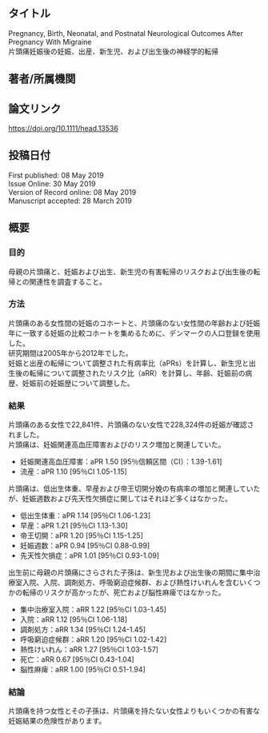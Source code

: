## タイトル
Pregnancy, Birth, Neonatal, and Postnatal Neurological Outcomes After Pregnancy With Migraine  
片頭痛妊娠後の妊娠、出産、新生児、および出生後の神経学的転帰

## 著者/所属機関

## 論文リンク
https://doi.org/10.1111/head.13536

## 投稿日付
First published: 08 May 2019  
Issue Online: 30 May 2019  
Version of Record online: 08 May 2019  
Manuscript accepted: 28 March 2019

## 概要
### 目的
母親の片頭痛と、妊娠および出生、新生児の有害転帰のリスクおよび出生後の転帰との関連性を調査すること。

### 方法
片頭痛のある女性間の妊娠のコホートと、片頭痛のない女性間の年齢および妊娠年に一致する妊娠の比較コホートを集めるために、デンマークの人口登録を使用した。  
研究期間は2005年から2012年でした。  
妊娠と出産の転帰について調整された有病率比（aPRs）を計算し、新生児と出生後の転帰について調整されたリスク比（aRR）を計算し、年齢、妊娠前の病歴、妊娠前の妊娠歴について調整した。

### 結果
片頭痛のある女性で22,841件、片頭痛のない女性で228,324件の妊娠が確認されました。  
片頭痛は、妊娠関連高血圧障害およびのリスク増加と関連していた。
* 妊娠関連高血圧障害：aPR 1.50 \[95％信頼区間（CI）：1.39-1.61\]
* 流産：aPR 1.10 \[95％CI 1.05-1.15\]

片頭痛は、低出生体重、早産および帝王切開分娩の有病率の増加と関連していたが、妊娠週数および先天性欠損症に関してはそれほど多くはなかった。
* 低出生体重：aPR 1.14 \[95％CI 1.06-1.23\]
* 早産：aPR 1.21 \[95％CI 1.13-1.30\]
* 帝王切開：aPR 1.20 \[95％CI 1.15-1.25\]
* 妊娠週数：aPR 0.94 \[95％CI 0.88-0.99\]
* 先天性欠損症：aPR 1.01 \[95％CI 0.93-1.09\]

出生前に母親の片頭痛にさらされた子孫は、新生児および出生後の期間に集中治療室入院、入院、調剤処方、呼吸窮迫症候群、および熱性けいれんを含むいくつかの転帰のリスクが高かったが、死亡および脳性麻痺ではなかった。
* 集中治療室入院：aRR 1.22 \[95％CI 1.03-1.45\]
* 入院：aRR 1.12 \[95％CI 1.06-1.18\]
* 調剤処方：aRR 1.34 \[95％CI 1.24-1.45\]
* 呼吸窮迫症候群：aRR 1.20 \[95％CI 1.02-1.42\]
* 熱性けいれん：aRR 1.27 \[95％CI 1.03-1.57\]
* 死亡：aRR 0.67 \[95％CI 0.43-1.04\]
* 脳性麻痺：aRR 1.00 \[95％CI 0.51-1.94\]

### 結論
片頭痛を持つ女性とその子孫は、片頭痛を持たない女性よりもいくつかの有害な妊娠結果の危険性があります。
